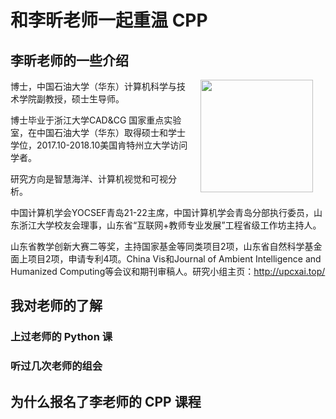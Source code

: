 # 和李昕老师一起重温 CPP

## 李昕老师的一些介绍

<img src="https://computer.upc.edu.cn/_upload/article/images/8a/61/1c1311e6488981cd0d91d592328c/66e3dbf5-1ae9-482d-a2a8-ead19e6ab69f.jpeg" style="width: 180px;padding: 2px; float:right; padding:20px; padding-top:0px">

博士，中国石油大学（华东）计算机科学与技术学院副教授，硕士生导师。

博士毕业于浙江大学CAD&CG 国家重点实验室，在中国石油大学（华东）取得硕士和学士学位，2017.10-2018.10美国肯特州立大学访问学者。

研究方向是智慧海洋、计算机视觉和可视分析。

中国计算机学会YOCSEF青岛21-22主席，中国计算机学会青岛分部执行委员，山东浙江大学校友会理事，山东省“互联网+教师专业发展”工程省级工作坊主持人。

山东省教学创新大赛二等奖，主持国家基金等同类项目2项，山东省自然科学基金面上项目2项，申请专利4项。China Vis和Journal of Ambient Intelligence and Humanized Computing等会议和期刊审稿人。研究小组主页：http://upcxai.top/

## 我对老师的了解

### 上过老师的 Python 课

### 听过几次老师的组会

## 为什么报名了李老师的 CPP 课程
